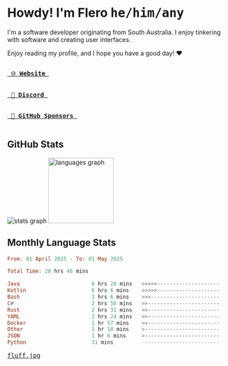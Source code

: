 # Howdy! I'm Flero <kbd>he/him/any</kbd>

I'm a software developer originating from South Australia. I enjoy tinkering with software and creating user interfaces.

Enjoy reading my profile, and I hope you have a good day! :heart:

<a href="https://flero.dev/">
    <kbd>
        <br>
        &nbsp;🌐 <strong>Website</strong>&nbsp;
        <br>
        <br>
    </kbd>
</a>

<a href="https://discord.com/users/1059375676769189938">
    <kbd>
        <br>
        &nbsp;💬 <strong>Discord</strong>&nbsp;
        <br>
        <br>
    </kbd>
</a>

<a href="https://github.com/sponsors/flerouwu">
    <kbd>
        <br>
        &nbsp;🩷 <strong>GitHub Sponsors</strong>&nbsp;
        <br>
        <br>
    </kbd>
</a>

## GitHub Stats
<!-- <p> allows it to be shown side-by-side -->
<div>
  <img src="https://github-readme-stats.vercel.app/api?hide_title=true&hide_rank=false&show_icons=true&include_all_commits=true&count_private=true&disable_animations=true&theme=github_dark&locale=en&hide_border=true&username=flerouwu" alt="stats graph"  />
  <img src="https://github-readme-stats.vercel.app/api/top-langs?locale=en&hide_title=false&langs_count=5&theme=github_dark&hide_border=true&username=flerouwu&layout=compact" alt="languages graph" height="150"  />
</div>

## Monthly Language Stats

<!--START_SECTION:waka-->

```haskell
From: 01 April 2025 - To: 01 May 2025

Total Time: 28 hrs 46 mins

Java                       6 hrs 28 mins   >>>>>--------------------   21.64 %
Kotlin                     6 hrs 6 mins    >>>>>--------------------   20.37 %
Bash                       3 hrs 6 mins    >>>----------------------   10.38 %
C#                         2 hrs 56 mins   >>-----------------------   09.82 %
Rust                       2 hrs 31 mins   >>-----------------------   08.45 %
YAML                       2 hrs 24 mins   >>-----------------------   08.07 %
Docker                     1 hr 57 mins    >>-----------------------   06.53 %
Other                      1 hr 10 mins    >------------------------   03.95 %
JSON                       1 hr 6 mins     >------------------------   03.72 %
Python                     31 mins         -------------------------   01.77 %
```

<!--END_SECTION:waka-->

<a href="https://raw.githubusercontent.com/flerouwu/flerouwu/main/fluff.jpg">
  <kbd>fluff.jpg</kbd>
</a>
